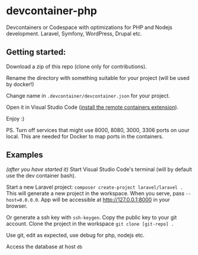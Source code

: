 # devcontainer-php
Devcontainers or Codespace with optimizations for PHP and Nodejs development. Laravel, Symfony, WordPress, Drupal etc.

## Getting started:

Download a zip of this repo (clone only for contributions).

Rename the directory with something suitable for your project
(will be used by docker!)

Change name in `.devcontainer/devcontainer.json` for your project.

Open it in Visual Studio Code ([install the remote containers extension](https://marketplace.visualstudio.com/items?itemName=ms-vscode-remote.remote-containers)).

Enjoy :)

PS. Turn off services that might use 8000, 8080, 3000, 3306 ports on uour local. This are needed for Docker to map ports
in the containers.

## Examples
_(after you have started it)_
Start Visual Studio Code's terminal (will by default use the dev container bash).

Start a new Laravel project: `composer create-project laravel/laravel .`
This will generate a new project in the workspace.
When you serve, pass `--host=0.0.0.0`. App will be accessible at http://127.0.0.1:8000 in your browser.

Or generate a ssh key with `ssh-keygen`. Copy the public key to your git account.
Clone the project in the workspace `git clone [git-repo] .`

Use git, edit as expected, use debug for php, nodejs etc.

Access the database at host `db`
